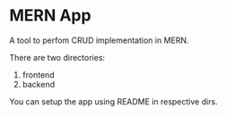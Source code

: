 # MERN App

A tool to perfom CRUD implementation in MERN.

There are two directories:

1. frontend
2. backend

You can setup the app using README in respective dirs.
